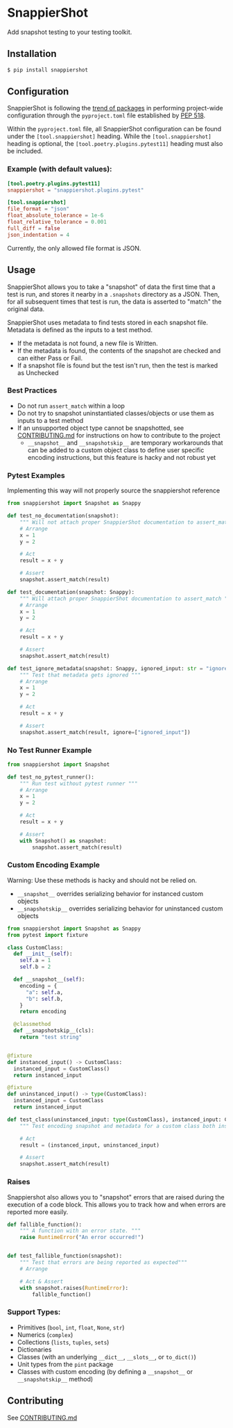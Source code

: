 # SnappierShot
Add snapshot testing to your testing toolkit.

## Installation
```bash
$ pip install snappiershot
```

## Configuration
SnappierShot is following the [trend of packages](https://github.com/carlosperate/awesome-pyproject/)
in performing project-wide configuration through the `pyproject.toml` file established by
[PEP 518](https://www.python.org/dev/peps/pep-0518/).

Within the `pyproject.toml` file, all SnappierShot configuration can be found under the
`[tool.snappiershot]` heading. While the `[tool.snappiershot]` heading is optional, the
`[tool.poetry.plugins.pytest11]` heading must also be included.

### Example (with default values):
```toml
[tool.poetry.plugins.pytest11]
snappiershot = "snappiershot.plugins.pytest"

[tool.snappiershot]
file_format = "json"
float_absolute_tolerance = 1e-6
float_relative_tolerance = 0.001
full_diff = false
json_indentation = 4
```

Currently, the only allowed file format is JSON.

## Usage

SnappierShot allows you to take a "snapshot" of data the first time that a test
  is run, and stores it nearby in a `.snapshots` directory as a JSON. Then, for all
  subsequent times that test is run, the data is asserted to "match" the original
  data.

SnappierShot uses metadata to find tests stored in each snapshot file. Metadata is
  defined as the inputs to a test method.
* If the metadata is not found, a new file is Written.
* If the metadata is found, the contents of the snapshot are checked and can either Pass or Fail.
* If a snapshot file is found but the test isn't run, then the test is marked as Unchecked

### Best Practices
* Do not run `assert_match` within a loop
* Do not try to snapshot uninstantiated classes/objects or use them as inputs to a test method
* If an unsupported object type cannot be snapshotted, see [CONTRIBUTING.md](CONTRIBUTING.md) for instructions on how to contribute to the project
  * `__snapshot__` and `__snapshotskip__` are temporary workarounds that can be added to a custom object class to define user specific encoding instructions, but this feature is hacky and not robust yet


### Pytest Examples
Implementing this way will not properly source the snappiershot reference
```python
from snappiershot import Snapshot as Snappy

def test_no_documentation(snapshot):
    """ Will not attach proper SnappierShot documentation to assert_match """
    # Arrange
    x = 1
    y = 2

    # Act
    result = x + y

    # Assert
    snapshot.assert_match(result)

def test_documentation(snapshot: Snappy):
    """ Will attach proper SnappierShot documentation to assert_match """
    # Arrange
    x = 1
    y = 2

    # Act
    result = x + y

    # Assert
    snapshot.assert_match(result)

def test_ignore_metadata(snapshot: Snappy, ignored_input: str = "ignore me"):
    """ Test that metadata gets ignored """
    # Arrange
    x = 1
    y = 2

    # Act
    result = x + y

    # Assert
    snapshot.assert_match(result, ignore=["ignored_input"])
```

### No Test Runner Example
```python
from snappiershot import Snapshot

def test_no_pytest_runner():
    """ Run test without pytest runner """
    # Arrange
    x = 1
    y = 2

    # Act
    result = x + y

    # Assert
    with Snapshot() as snapshot:
        snapshot.assert_match(result)
```

### Custom Encoding Example
Warning: Use these methods is hacky and should not be relied on.


* `__snapshot__` overrides serializing behavior for instanced custom objects
* `__snapshotskip__` overrides serializing behavior for uninstanced custom objects

```python
from snappiershot import Snapshot as Snappy
from pytest import fixture

class CustomClass:
  def __init__(self):
    self.a = 1
    self.b = 2

  def __snapshot__(self):
    encoding = {
      "a": self.a,
      "b": self.b,
    }
    return encoding

  @classmethod
  def __snapshotskip__(cls):
    return "test string"


@fixture
def instanced_input() -> CustomClass:
  instanced_input = CustomClass()
  return instanced_input

@fixture
def uninstanced_input() -> type(CustomClass):
  instanced_input = CustomClass
  return instanced_input

def test_class(uninstanced_input: type(CustomClass), instanced_input: CustomClass, snapshot: Snappy):
    """ Test encoding snapshot and metadata for a custom class both instanced and un-instanced """

    # Act
    result = (instanced_input, uninstanced_input)

    # Assert
    snapshot.assert_match(result)
```


### Raises
Snappiershot also allows you to "snapshot" errors that are raised during
  the execution of a code block. This allows you to track how and when errors
  are reported more easily.

```python
def fallible_function():
    """ A function with an error state. """
    raise RuntimeError("An error occurred!")


def test_fallible_function(snapshot):
    """ Test that errors are being reported as expected"""
    # Arrange

    # Act & Assert
    with snapshot.raises(RuntimeError):
        fallible_function()
```

### Support Types:
  * Primitives (`bool`, `int`, `float`, `None`, `str`)
  * Numerics (`complex`)
  * Collections (`lists`, `tuples`, `sets`)
  * Dictionaries
  * Classes (with an underlying `__dict__`, `__slots__`, or `to_dict()`)
  * Unit types from the `pint` package
  * Classes with custom encoding (by defining a `__snapshot__` or `__snapshotskip__` method)

## Contributing
See [CONTRIBUTING.md](CONTRIBUTING.md)
